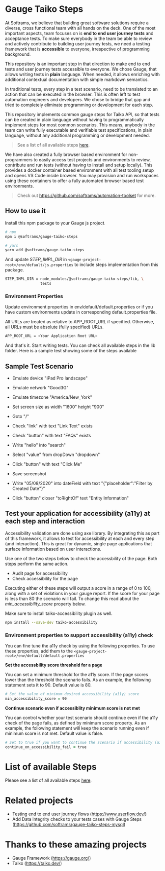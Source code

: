 # Gauge Taiko Steps

At Softrams, we believe that building great software solutions require a diverse, cross functional team with all hands on the deck.
One of the most important aspects, team focuses on is **end to end user journey tests** and acceptance tests.
To make sure everybody in the team be able to review and actively contribute to building user journey tests,
we need a testing framework that is **accessible** to everyone, irrespective of programming background.

This repository is an important step in that direction to make end to end tests and user journey tests accessible to everyone.
We chose Gauge, that allows writing tests in **plain** language. When needed, it allows enriching with additional contextual
documentation with simple markdown semantics.

In traditional tests, every step in a test scenario, need to be translated to an action that can be executed in the browser. This is often left to test automation engineers and developers. We chose to bridge that gap and tried to completely eliminate programming or development for each step.

This repository implements common gauge steps for Taiko API, so that tests can be created in plain language without
having to programmatically implement steps for most common scenarios. This means, anybody in the team can write
fully executable and verifiable test specifications, in plain language, without any additional programming or development needed.

> See a list of all available steps [here](./AvailableSteps.md).

We have also created a fully browser based environment for non-programmers to easily access test projects and environments to review,
contribute and run tests (without having to install and setup locally). This provides a docker container based environment with all test
tooling setup and opens VS Code inside browser. You may provision and run workspaces using these containers to offer a fully automated
browser based test environments.

> Check out https://github.com/softrams/automation-toolset for more.

## How to use it

Install this npm package to your Gauge js project.

```bash
# npm
npm i @softrams/gauge-taiko-steps

# yarn
yarn add @softrams/gauge-taiko-steps
```

And update _STEP_IMPL_DIR_ in `<gauge-project-root>/env/default/js.properties` to include
steps implementation from this package.

```bash
STEP_IMPL_DIR = node_modules/@softrams/gauge-taiko-steps/lib, \
                tests
```

### Environment Properties

Update environment properties in env/default/default.properties or if you have custom environments update in corresponding default.properties file.

All URLs are treated as relative to APP_ROOT_URL if specified. Otherwise, all URLs must be absolute (fully specified) URLs.

```bash
APP_ROOT_URL = <Your Application Root URL>
```

And that's it. Start writing tests. You can check all available steps in the lib folder.
Here is a sample test showing some of the steps available

## Sample Test Scenario

- Emulate device "iPad Pro landscape"
- Emulate network "Good3G"
- Emulate timezone "America/New_York"
- Set screen size as width "1600" height "900"

- Goto "/"

- Check "link" with text "Link Text" exists
- Check "button" with text "FAQs" exists

- Write "hello" into "search"

- Select "value" from dropDown "dropdown"

- Click "button" with text "Click Me"
- Save screenshot

- Write "05/08/2020" into dateField with text "{\"placeholder\":\"Filter by Created Date\"}"
- Click "button" closer "toRightOf" text "Entity Information"

## Test your application for accessibility (a11y) at each step and interaction

Accessibility validation are done using axe library. By integrating this as part of this framework, it allows
to test for accessibility at each and every step (and interaction). This is great for dynamic, single page applications
that surface information based on user interactions.

Use one of the two steps below to check the accessbility of the page. Both steps perform the same action.

- Audit page for accessibility
- Check accessibility for the page

Executing either of these steps will output a score in a range of 0 to 100, along with a set of violations in your gauge report.
If the score for your page is less than 80 the scenario will fail. To change this read about the _min_accessibility_score_ property below.

Make sure to install taiko-accessibility plugin as well.

```bash
npm install --save-dev taiko-accessibility
```

### Environment properties to support accessibility (a11y) check

You can fine tune the a11y check by using the following properties. To use these properties, add them to the `<gauge-project-root>/env/default/default.properties`

**Set the accessbility score threshold for a page**

You can set a minimum threshold for the a11y score. If the page scores lower than the threshold the scenario fails. As an example, the following statement sets it to 90. Default value is 80.

```zsh
# Set the value of minimum desired accessibility (a11y) score
min_accessibility_score = 90
```

**Continue scenario even if accessiblity minimum score is not met**

You can control whether your test scenario should continue even if the a11y check of the page fails, as defined by minimum score property. As an example, the following statement will keep the scenario running even if minimum score is not met. Default value is false.

```zsh
# Set to true if you want to continue the scenario if accessibility (a11y) check fails
continue_on_accessibility_fail = true
```

# List of available Steps

Please see a list of all available steps [here](./AvailableSteps.md).

# Related projects

- Testing end to end user journey flows (https://www.userflow.dev/)
- Add Data Integrity checks to your tests cases with Gauge Steps (https://github.com/softrams/gauge-taiko-steps-mysql)

# Thanks to these amazing projects

- Gauge Framework (https://gauge.org/)
- Taiko (https://taiko.dev/)
